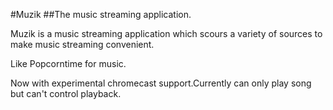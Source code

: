 #Muzik
##The music streaming application.

Muzik is a music streaming application which scours a variety of sources to
make music streaming convenient.

Like Popcorntime for music.

Now with experimental chromecast support.Currently can only play song but can't
control playback.
